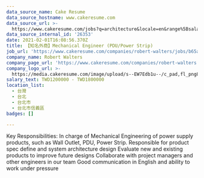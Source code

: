 ```yaml
---
data_source_name: Cake Resume
data_source_hostname: www.cakeresume.com
data_source_url: >-
  https://www.cakeresume.com/jobs?q=architecture&locale=en&range%5Bsalary_range%5D%5Bmin%5D=1000000&page=4
data_source_internal_id: '26353'
date: 2021-02-01T16:08:56.370Z
title: 【知名外商】Mechanical Engineer (PDU/Power Strip)
job_url: 'https://www.cakeresume.com/companies/robert-walters/jobs/b65ad7'
company_name: Robert Walters
company_page_url: 'https://www.cakeresume.com/companies/robert-walters'
company_logo_url: >-
  https://media.cakeresume.com/image/upload/s--EW7Edb1u--/c_pad,fl_png8,h_200,w_200/v1600053194/xc6aglyvacjd8nwbof70.png
salary_text: TWD1200000 - TWD1800000
location_list:
  - 台灣
  - 台北
  - 台北市
  - 台北市信義區
badges: []

---
```


Key Responsibilities: In charge of Mechanical Engineering of power supply products, such as Wall Outlet, PDU, Power Strip. Responsible for product spec define and system architecture design Evaluate new and existing products to improve future designs Collaborate with project managers and other engineers in our team Good communication in English and ability to work under pressure